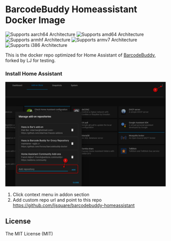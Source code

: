 # BarcodeBuddy Homeassistant Docker Image


![Supports aarch64 Architecture][aarch64-shield]
![Supports amd64 Architecture][amd64-shield]
![Supports armhf Architecture][armhf-shield]
![Supports armv7 Architecture][armv7-shield]
![Supports i386 Architecture][i386-shield]

[aarch64-shield]: https://img.shields.io/badge/aarch64-yes-green.svg
[amd64-shield]: https://img.shields.io/badge/amd64-yes-green.svg
[armhf-shield]: https://img.shields.io/badge/armhf-yes-green.svg
[armv7-shield]: https://img.shields.io/badge/armv7-yes-green.svg
[i386-shield]: https://img.shields.io/badge/i386-yes-green.svg


This is the docker repo optimized for Home Assistant of [BarcodeBuddy](https://github.com/Forceu/barcodebuddy), forked by LJ for testing.

### Install Home Assistant

![](images/add-repo-url.png?raw=true)
1. Click context menu in addon section
2. Add custom repo url and point to this repo https://github.com/ljsquare/barcodebuddy-homeassistant



## License
The MIT License (MIT)

